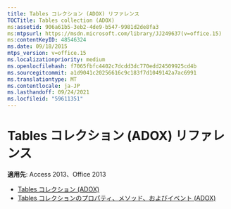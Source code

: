 ```yaml
---
title: Tables コレクション (ADOX) リファレンス
TOCTitle: Tables collection (ADOX)
ms:assetid: 906a61b5-3eb2-4de9-b547-9981d2de8fa3
ms:mtpsurl: https://msdn.microsoft.com/library/JJ249637(v=office.15)
ms:contentKeyID: 48546324
ms.date: 09/18/2015
mtps_version: v=office.15
ms.localizationpriority: medium
ms.openlocfilehash: f7065fbfc4402c7dcdd3dc770edd24509925cd4b
ms.sourcegitcommit: a1d9041c20256616c9c183f7d1049142a7ac6991
ms.translationtype: MT
ms.contentlocale: ja-JP
ms.lasthandoff: 09/24/2021
ms.locfileid: "59611351"
---
```

# <a name="tables-collection-adox-reference"></a>Tables コレクション (ADOX) リファレンス

**適用先**: Access 2013、Office 2013

- [Tables コレクション (ADOX)](tables-collection-adox.md)
- [Tables コレクションのプロパティ、メソッド、およびイベント (ADOX)](tables-collection-properties-methods-and-events-adox.md)

